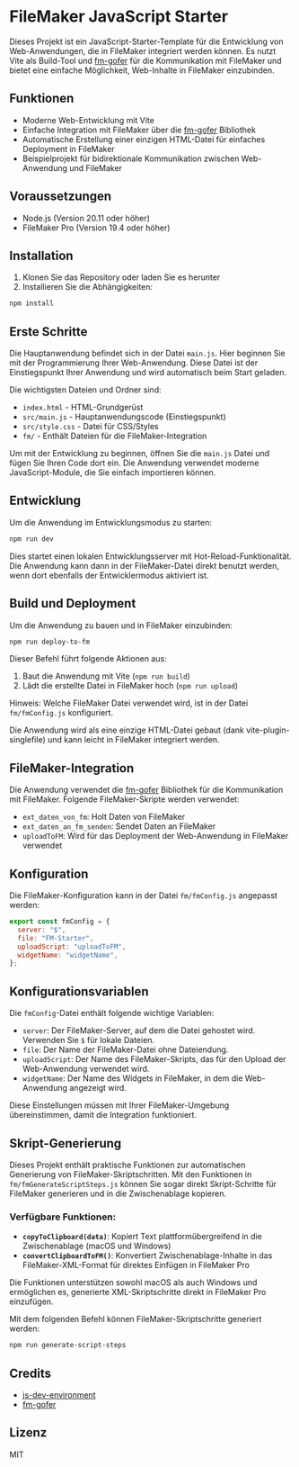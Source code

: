# FileMaker JavaScript Starter

Dieses Projekt ist ein JavaScript-Starter-Template für die Entwicklung von Web-Anwendungen, die in FileMaker integriert werden können. Es nutzt Vite als Build-Tool und [fm-gofer](https://github.com/jwillinghalpern/fm-gofer) für die Kommunikation mit FileMaker und bietet eine einfache Möglichkeit, Web-Inhalte in FileMaker einzubinden.

## Funktionen

- Moderne Web-Entwicklung mit Vite
- Einfache Integration mit FileMaker über die [fm-gofer](https://github.com/jwillinghalpern/fm-gofer) Bibliothek
- Automatische Erstellung einer einzigen HTML-Datei für einfaches Deployment in FileMaker
- Beispielprojekt für bidirektionale Kommunikation zwischen Web-Anwendung und FileMaker

## Voraussetzungen

- Node.js (Version 20.11 oder höher)
- FileMaker Pro (Version 19.4 oder höher)

## Installation

1. Klonen Sie das Repository oder laden Sie es herunter
2. Installieren Sie die Abhängigkeiten:

```bash
npm install
```

## Erste Schritte

Die Hauptanwendung befindet sich in der Datei `main.js`. Hier beginnen Sie mit der Programmierung Ihrer Web-Anwendung. Diese Datei ist der Einstiegspunkt Ihrer Anwendung und wird automatisch beim Start geladen.

Die wichtigsten Dateien und Ordner sind:
- `index.html` - HTML-Grundgerüst
- `src/main.js` - Hauptanwendungscode (Einstiegspunkt)
- `src/style.css` - Datei für CSS/Styles
- `fm/` - Enthält Dateien für die FileMaker-Integration

Um mit der Entwicklung zu beginnen, öffnen Sie die `main.js` Datei und fügen Sie Ihren Code dort ein. Die Anwendung verwendet moderne JavaScript-Module, die Sie einfach importieren können.

## Entwicklung

Um die Anwendung im Entwicklungsmodus zu starten:

```bash
npm run dev
```

Dies startet einen lokalen Entwicklungsserver mit Hot-Reload-Funktionalität. Die Anwendung kann dann in der FileMaker-Datei direkt benutzt werden, wenn dort ebenfalls der Entwicklermodus aktiviert ist.

## Build und Deployment

Um die Anwendung zu bauen und in FileMaker einzubinden:

```bash
npm run deploy-to-fm
```

Dieser Befehl führt folgende Aktionen aus:
1. Baut die Anwendung mit Vite (`npm run build`)
2. Lädt die erstellte Datei in FileMaker hoch (`npm run upload`)

Hinweis: Welche FileMaker Datei verwendet wird, ist in der Datei `fm/fmConfig.js` konfiguriert.

Die Anwendung wird als eine einzige HTML-Datei gebaut (dank vite-plugin-singlefile) und kann leicht in FileMaker integriert werden.

## FileMaker-Integration

Die Anwendung verwendet die [fm-gofer](https://github.com/jwillinghalpern/fm-gofer) Bibliothek für die Kommunikation mit FileMaker. Folgende FileMaker-Skripte werden verwendet:

- `ext_daten_von_fm`: Holt Daten von FileMaker
- `ext_daten_an_fm_senden`: Sendet Daten an FileMaker
- `uploadToFM`: Wird für das Deployment der Web-Anwendung in FileMaker verwendet

## Konfiguration

Die FileMaker-Konfiguration kann in der Datei `fm/fmConfig.js` angepasst werden:

```javascript
export const fmConfig = {
  server: "$",
  file: "FM-Starter",
  uploadScript: "uploadToFM",
  widgetName: "widgetName",
};
```

## Konfigurationsvariablen

Die `fmConfig`-Datei enthält folgende wichtige Variablen:

- `server`: Der FileMaker-Server, auf dem die Datei gehostet wird. Verwenden Sie `$` für lokale Dateien.
- `file`: Der Name der FileMaker-Datei ohne Dateiendung.
- `uploadScript`: Der Name des FileMaker-Skripts, das für den Upload der Web-Anwendung verwendet wird.
- `widgetName`: Der Name des Widgets in FileMaker, in dem die Web-Anwendung angezeigt wird.

Diese Einstellungen müssen mit Ihrer FileMaker-Umgebung übereinstimmen, damit die Integration funktioniert.


## Skript-Generierung

Dieses Projekt enthält praktische Funktionen zur automatischen Generierung von FileMaker-Skriptschritten. Mit den Funktionen in `fm/fmGenerateScriptSteps.js` können Sie sogar direkt Skript-Schritte für FileMaker generieren und in die Zwischenablage kopieren.

### Verfügbare Funktionen:

- **`copyToClipboard(data)`**: Kopiert Text plattformübergreifend in die Zwischenablage (macOS und Windows)
- **`convertClipboardToFM()`**: Konvertiert Zwischenablage-Inhalte in das FileMaker-XML-Format für direktes Einfügen in FileMaker Pro

Die Funktionen unterstützen sowohl macOS als auch Windows und ermöglichen es, generierte XML-Skriptschritte direkt in FileMaker Pro einzufügen.

Mit dem folgenden Befehl können FileMaker-Skriptschritte generiert werden:

```bash
npm run generate-script-steps
```

## Credits

- [js-dev-environment](https://github.com/integrating-magic/js-dev-environment)
- [fm-gofer](https://github.com/jwillinghalpern/fm-gofer)

## Lizenz

MIT
